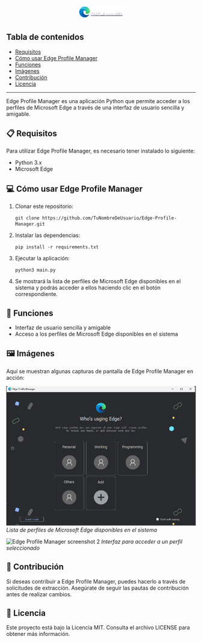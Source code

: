 # <div align="center"><img src="/images/logo.png" alt="Edge Profile Manager logo" width="25%"></div>

## Tabla de contenidos

- [Requisitos](#-requisitos)
- [Cómo usar Edge Profile Manager](#-cómo-usar-edge-profile-manager)
- [Funciones](#-funciones)
- [Imágenes](#%EF%B8%8F-imágenes)
- [Contribución](#-contribución)
- [Licencia](#-licencia)

---

Edge Profile Manager es una aplicación Python que permite acceder a los perfiles de Microsoft Edge a través de una interfaz de usuario sencilla y amigable. 

## 📋 Requisitos

Para utilizar Edge Profile Manager, es necesario tener instalado lo siguiente:

- Python 3.x
- Microsoft Edge

## 💻 Cómo usar Edge Profile Manager

1. Clonar este repositorio:
    ```
    git clone https://github.com/TuNombreDeUsuario/Edge-Profile-Manager.git
    ```

2. Instalar las dependencias:
    ```
    pip install -r requirements.txt
    ```

3. Ejecutar la aplicación:
    ```
    python3 main.py
    ```

4. Se mostrará la lista de perfiles de Microsoft Edge disponibles en el sistema y podrás acceder a ellos haciendo clic en el botón correspondiente.

## 🌟 Funciones

- Interfaz de usuario sencilla y amigable
- Acceso a los perfiles de Microsoft Edge disponibles en el sistema

## 🖼️ Imágenes

Aquí se muestran algunas capturas de pantalla de Edge Profile Manager en acción:

![Edge Profile Manager screenshot 1](/images/screenshots/profile_list.png)
_Lista de perfiles de Microsoft Edge disponibles en el sistema_

![Edge Profile Manager screenshot 2](/images/screenshots/profile_selected.png)
_Interfaz para acceder a un perfil seleccionado_

## 🤝 Contribución

Si deseas contribuir a Edge Profile Manager, puedes hacerlo a través de solicitudes de extracción. Asegúrate de seguir las pautas de contribución antes de realizar cambios.

## 📝 Licencia

Este proyecto está bajo la Licencia MIT. Consulta el archivo LICENSE para obtener más información.

